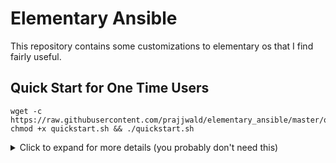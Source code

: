 # Elementary Ansible

This repository contains some customizations to elementary os that I find fairly useful.

## Quick Start for One Time Users

```
wget -c https://raw.githubusercontent.com/prajjwald/elementary_ansible/master/quickstart/quickstart.sh
chmod +x quickstart.sh && ./quickstart.sh
```

<details>
  <summary>Click to expand for more details (you probably don't need this)</summary>
  
## Quick Start for Normal Users

```bash
sudo apt-get install -y git &&\
git clone https://github.com/prajjwald/elementary_ansible.git &&\
cd elementary_ansible &&\
./launcher.sh
```
## Goals

There are several goals I have in creating/maintaining this repository

* Having a quick way to get my elementary OS (re)installation get restored to a useful state for myself with minimal user interaction
* Allowing me to get new elementary installations of family and friends to a similarly 'usable' state, with certain programs, fonts, setups, etc. already in place
* Allowing me to share ideas with anyone else who might be interested


## Repository Organization

The repository can be broken down roughly as:

- the **launcher.sh** script, which you can use as a one-stop shop to install ansible and launch the playbooks
- Ansible Playbooks:
  - **elementary.yml** - master playbook
    - **elementary_packages.yml** - adds various apt repositories, and installs various packages
    - **elementary_desktop_config.yml** 
      - modifies dock items to add some useful applications to the dock (while removing some)
      - modifies keyboard shortcuts for:
        - window tiling - to more closely mimic windows 10 shortcuts (win+left/right tile windows left/right, win + ctrl + left/right change desktops)
    - ads the Nepali Keyboard layout so you can easily switch layouts using Alt + Shift

### Packages

### Elementary Packages

- planner - todo client with todoist (optional) integration
- bookworm - ebook reader
- palaura - dictionary
- screenrec - screen recorder
- notejot - sticky notes

### General Packages

- firefox
- brave

### Cloud Storage

- dropbox
- nextcloud client

### Development

- vscode
- clang/llvm/g++/make etc toolkit
- golang
- python
- git
- ...

### Entertainment/Social

- spotify
- viber
- caprine
- steam

### Productivity

- mailspring
- freeoffice
- typora

### Command Line / Power Tools

- pass
- snap
- screen
- gvim
- hackmyresume and dependencies
- ...

### Encryption

- cryfs
- encfs

### Virtualization

- docker, docker-compose
- lxd

## TODO

- Allow configurability of groups of tasks to carry out, e.g.
  - Basic Packages
  - Development + Virtualization + Power Tools
  - Desktop (Re)Configuration
  - VSCode addons installation
</details>
